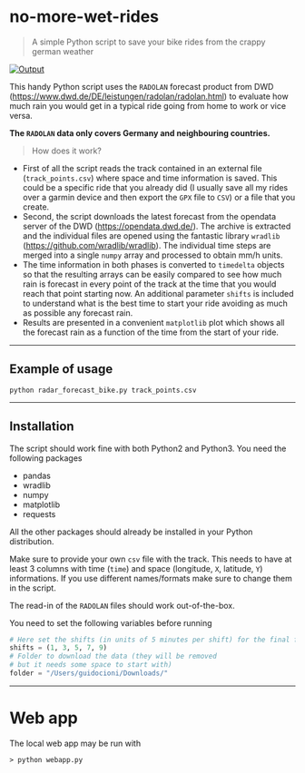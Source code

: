 # no-more-wet-rides 

> A simple Python script to save your bike rides from the crappy german weather

[![Output](https://i.imgur.com/hWGzUY4.jpeg)]()

This handy Python script uses the `RADOLAN` forecast product from DWD (https://www.dwd.de/DE/leistungen/radolan/radolan.html) to evaluate how much rain you would get in a typical ride going from home to work or vice versa. 

**The `RADOLAN` data only covers Germany and neighbouring countries.**

> How does it work? 

- First of all the script reads the track contained in an external file (`track_points.csv`) where space and time information is saved. This could be a specific ride that you already did (I usually save all my rides over a garmin device and then export the `GPX` file to `CSV`) or a file that you create. 
- Second, the script downloads the latest forecast from the opendata server of the DWD (https://opendata.dwd.de/). The archive is extracted and the individual files are opened using the fantastic library `wradlib` (https://github.com/wradlib/wradlib). The individual time steps are merged into a single `numpy` array and processed to obtain mm/h units. 
- The time information in both phases is converted to `timedelta` objects so that the resulting arrays can be easily compared to see how much rain is forecast in every point of the track at the time that you would reach that point starting now. An additional parameter `shifts` is included to understand what is the best time to start your ride avoiding as much as possible any forecast rain. 
- Results are presented in a convenient `matplotlib` plot which shows all the forecast rain as a function of the time from the start of your ride.

---

## Example of usage 

```shell
python radar_forecast_bike.py track_points.csv 
```

---

## Installation
The script should work fine with both Python2 and Python3. You need the following packages

- pandas
- wradlib
- numpy
- matplotlib
- requests

All the other packages should already be installed in your Python distribution. 

Make sure to provide your own `csv` file with the track. This needs to have at least 3 columns with time (`time`) and space (longitude, `X`, latitude, `Y`) informations. If you use different names/formats make sure to change them in the script.

The read-in of the `RADOLAN` files should work out-of-the-box. 

You need to set the following variables before running

```python
# Here set the shifts (in units of 5 minutes per shift) for the final forecast
shifts = (1, 3, 5, 7, 9)
# Folder to download the data (they will be removed 
# but it needs some space to start with)
folder = "/Users/guidocioni/Downloads/"
```

---


# Web app

The local web app may be run with

    > python webapp.py
